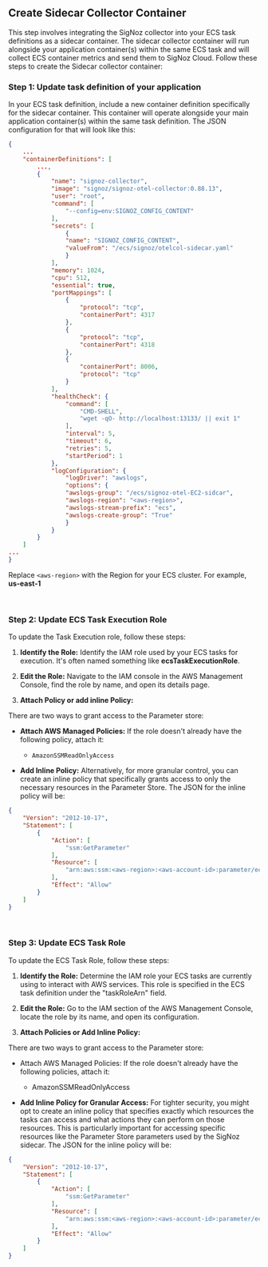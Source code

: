 ## Create Sidecar Collector Container

This step involves integrating the SigNoz collector into your ECS task definitions as a sidecar container. The sidecar collector container will run alongside your application container(s) within the same ECS task and will collect ECS container metrics and send them to SigNoz Cloud. Follow these steps to create the Sidecar collector container:

### Step 1: Update task definition of your application

In your ECS task definition, include a new container definition specifically for the sidecar container. This container will operate alongside your main application container(s) within the same task definition. The JSON configuration for that will look like this:

```json
{
    ...
    "containerDefinitions": [
        ...,
        {
            "name": "signoz-collector",
            "image": "signoz/signoz-otel-collector:0.88.13",
            "user": "root",
            "command": [
                "--config=env:SIGNOZ_CONFIG_CONTENT"
            ],
            "secrets": [
                {
                "name": "SIGNOZ_CONFIG_CONTENT",
                "valueFrom": "/ecs/signoz/otelcol-sidecar.yaml"
                }
            ],
            "memory": 1024,
            "cpu": 512,
            "essential": true,
            "portMappings": [
                {
                    "protocol": "tcp",
                    "containerPort": 4317
                },
                {
                    "protocol": "tcp",
                    "containerPort": 4318
                },
                {
                    "containerPort": 8006,
                    "protocol": "tcp"
                }
            ],
            "healthCheck": {
                "command": [
                    "CMD-SHELL",
                    "wget -qO- http://localhost:13133/ || exit 1"
                ],
                "interval": 5,
                "timeout": 6,
                "retries": 5,
                "startPeriod": 1
            },
            "logConfiguration": {
                "logDriver": "awslogs",
                "options": {
                "awslogs-group": "/ecs/signoz-otel-EC2-sidcar",
                "awslogs-region": "<aws-region>",
                "awslogs-stream-prefix": "ecs",
                "awslogs-create-group": "True"
                }
            }
        }
    ]
...
}
```

Replace `<aws-region>` with the Region for your ECS cluster. For example, **us-east-1**

&nbsp;

### Step 2: Update ECS Task Execution Role

To update the Task Execution role, follow these steps:

1. **Identify the Role:** Identify the IAM role used by your ECS tasks for execution. It's often named something like **ecsTaskExecutionRole**.

2. **Edit the Role:** Navigate to the IAM console in the AWS Management Console, find the role by name, and open its details page.

3. **Attach Policy or add inline Policy:**

There are two ways to grant access to the Parameter store:

- **Attach AWS Managed Policies:** If the role doesn't already have the following policy, attach it:

    - `AmazonSSMReadOnlyAccess`

- **Add Inline Policy:** Alternatively, for more granular control, you can create an inline policy that specifically grants access to only the necessary resources in the Parameter Store. The JSON for the inline policy will be:

```json
{
    "Version": "2012-10-17",
    "Statement": [
        {
            "Action": [
                "ssm:GetParameter"
            ],
            "Resource": [
                "arn:aws:ssm:<aws-region>:<aws-account-id>:parameter/ecs/signoz/otelcol-sidecar.yaml"
            ],
            "Effect": "Allow"
        }
    ]
}
```

&nbsp;

### Step 3: Update ECS Task Role

To update the ECS Task Role, follow these steps:

1. **Identify the Role:** Determine the IAM role your ECS tasks are currently using to interact with AWS services. This role is specified in the ECS task definition under the "taskRoleArn" field.

2. **Edit the Role:** Go to the IAM section of the AWS Management Console, locate the role by its name, and open its configuration.

3. **Attach Policies or Add Inline Policy:**

There are two ways to grant access to the Parameter store:

- Attach AWS Managed Policies: If the role doesn't already have the following policies, attach it:

    - AmazonSSMReadOnlyAccess

- **Add Inline Policy for Granular Access:** For tighter security, you might opt to create an inline policy that specifies exactly which resources the tasks can access and what actions they can perform on those resources. This is particularly important for accessing specific resources like the Parameter Store parameters used by the SigNoz sidecar. The JSON for the inline policy will be:

```json
{
    "Version": "2012-10-17",
    "Statement": [
        {
            "Action": [
                "ssm:GetParameter"
            ],
            "Resource": [
                "arn:aws:ssm:<aws-region>:<aws-account-id>:parameter/ecs/signoz/otelcol-sidecar.yaml"
            ],
            "Effect": "Allow"
        }
    ]
}
```
